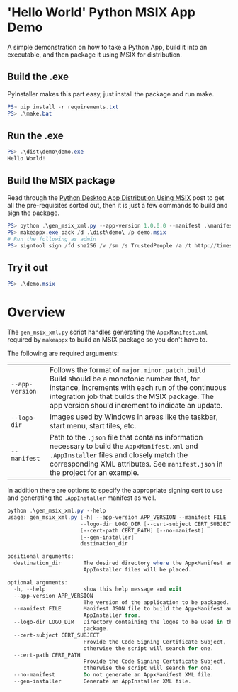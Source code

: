 # 'Hello World' Python MSIX App Demo

A simple demonstration on how to take a Python App, build it into an executable,
and then package it using MSIX for distribution.

## Build the .exe

PyInstaller makes this part easy, just install the package and run make.

```powershell
PS> pip install -r requirements.txt
PS> .\make.bat
```

## Run the .exe

```powershell
PS> .\dist\demo\demo.exe
Hello World!
```

## Build the MSIX package

Read through the [Python Desktop App Distribution Using MSIX]() post to get all
the pre-requisites sorted out, then it is just a few commands to build and sign
the package.

```powershell
PS> python .\gen_msix_xml.py --app-version 1.0.0.0 --manifest .\manifest.json --logo-dir .\logos .\dist\demo\
PS> makeappx.exe pack /d .\dist\demo\ /p demo.msix
# Run the following as admin
PS> signtool sign /fd sha256 /v /sm /s TrustedPeople /a /t http://timestamp.digicert.com .\demo.msix
```

## Try it out

```powershell
PS> .\demo.msix
```

# Overview

The `gen_msix_xml.py` script handles generating the `AppxManifest.xml` required by
`makeappx` to build an MSIX package so you don't have to.

The following are required arguments:

| | |
| --------------------- | ---- |
| `--app-version` | Follows the format of `major.minor.patch.build`<br>Build should be a monotonic number that, for instance, increments with each run of the continuous integration job that builds the MSIX package. The app version should increment to indicate an update. |
| `--logo-dir` | Images used by Windows in areas like the taskbar, start menu, start tiles, etc. |
| `--manifest` | Path to the `.json` file that contains information necessary to build the `AppxManifest.xml` and `.AppInstaller` files and closely match the corresponding XML attributes. See `manifest.json` in the project for an example. |

In addition there are options to specify the appropriate signing cert to use and
generating the `.AppInstaller` manifest as well.

```powershell
python .\gen_msix_xml.py --help
usage: gen_msix_xml.py [-h] --app-version APP_VERSION --manifest FILE
                       --logo-dir LOGO_DIR [--cert-subject CERT_SUBJECT]
                       [--cert-path CERT_PATH] [--no-manifest]
                       [--gen-installer]
                       destination_dir

positional arguments:
  destination_dir       The desired directory where the AppxManifest and
                        AppInstaller files will be placed.

optional arguments:
  -h, --help            show this help message and exit
  --app-version APP_VERSION
                        The version of the application to be packaged.
  --manifest FILE       Manifest JSON file to build the AppxManifest and
                        AppInstaller from.
  --logo-dir LOGO_DIR   Directory containing the logos to be used in the MSIX
                        package.
  --cert-subject CERT_SUBJECT
                        Provide the Code Signing Certificate Subject,
                        otherwise the script will search for one.
  --cert-path CERT_PATH
                        Provide the Code Signing Certificate Subject,
                        otherwise the script will search for one.
  --no-manifest         Do not generate an AppxManifest XML file.
  --gen-installer       Generate an AppInstaller XML file.

```